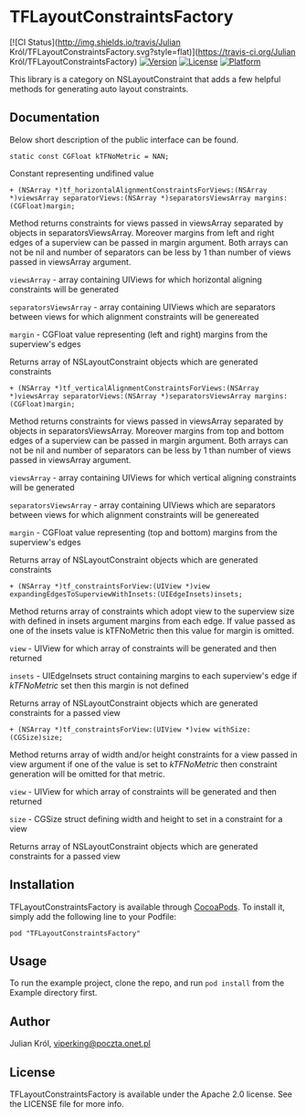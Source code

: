# TFLayoutConstraintsFactory

[![CI Status](http://img.shields.io/travis/Julian Król/TFLayoutConstraintsFactory.svg?style=flat)](https://travis-ci.org/Julian Król/TFLayoutConstraintsFactory)
[![Version](https://img.shields.io/cocoapods/v/TFLayoutConstraintsFactory.svg?style=flat)](http://cocoadocs.org/docsets/TFLayoutConstraintsFactory)
[![License](https://img.shields.io/cocoapods/l/TFLayoutConstraintsFactory.svg?style=flat)](http://cocoadocs.org/docsets/TFLayoutConstraintsFactory)
[![Platform](https://img.shields.io/cocoapods/p/TFLayoutConstraintsFactory.svg?style=flat)](http://cocoadocs.org/docsets/TFLayoutConstraintsFactory)

This library is a category on NSLayoutConstraint that adds a few helpful methods for generating auto layout constraints.

## Documentation

Below short description of the public interface can be found.


    static const CGFloat kTFNoMetric = NAN;

Constant representing undifined value


    + (NSArray *)tf_horizontalAlignmentConstraintsForViews:(NSArray *)viewsArray separatorViews:(NSArray *)separatorsViewsArray margins:(CGFloat)margin;

Method returns constraints for views passed in viewsArray separated by objects in separatorsViewsArray. Moreover
margins from left and right edges of a superview can be passed in margin argument.
Both arrays can not be nil and number of separators can be less by 1 than number of views passed in viewsArray argument.

`viewsArray` - array containing UIViews for which horizontal aligning constraints will be generated

`separatorsViewsArray` - array containing UIViews which are separators between views for which alignment constraints will be genereated

`margin` - CGFloat value representing (left and right) margins from the superview's edges

Returns array of NSLayoutConstraint objects which are generated constraints


    + (NSArray *)tf_verticalAlignmentConstraintsForViews:(NSArray *)viewsArray separatorViews:(NSArray *)separatorsViewsArray margins:(CGFloat)margin;  

Method returns constraints for views passed in viewsArray separated by objects in separatorsViewsArray. Moreover
margins from top and bottom edges of a superview can be passed in margin argument.
Both arrays can not be nil and number of separators can be less by 1 than number of views passed in viewsArray argument.

`viewsArray` - array containing UIViews for which vertical aligning constraints will be generated

`separatorsViewsArray` - array containing UIViews which are separators between views for which alignment constraints will be genereated

`margin` - CGFloat value representing (top and bottom) margins from the superview's edges

Returns array of NSLayoutConstraint objects which are generated constraints


    + (NSArray *)tf_constraintsForView:(UIView *)view expandingEdgesToSuperviewWithInsets:(UIEdgeInsets)insets;

Method returns array of constraints which adopt view to the superview size with defined in insets argument margins from each
edge. If value passed as one of the insets value is kTFNoMetric then this value for margin is omitted.

`view` - UIView for which array of constraints will be generated and then returned

`insets` - UIEdgeInsets struct containing margins to each superview's edge if *kTFNoMetric* set then this margin is not defined

Returns array of NSLayoutConstraint objects which are generated constraints for a passed view


    + (NSArray *)tf_constraintsForView:(UIView *)view withSize:(CGSize)size;

Method returns array of width and/or height constraints for a view passed in view argument if one of the value is set to *kTFNoMetric*
then constraint generation will be omitted for that metric.

`view` - UIView for which array of constraints will be generated and then returned

`size` - CGSize struct defining width and height to set in a constraint for a view

Returns array of NSLayoutConstraint objects which are generated constraints for a passed view


## Installation

TFLayoutConstraintsFactory is available through [CocoaPods](http://cocoapods.org). To install
it, simply add the following line to your Podfile:

    pod "TFLayoutConstraintsFactory"

## Usage

To run the example project, clone the repo, and run `pod install` from the Example directory first.

## Author

Julian Król, viperking@poczta.onet.pl

## License

TFLayoutConstraintsFactory is available under the Apache 2.0 license. See the LICENSE file for more info.

